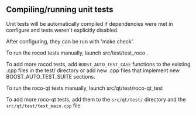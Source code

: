 Compiling/running unit tests
------------------------------------

Unit tests will be automatically compiled if dependencies were met in configure
and tests weren't explicitly disabled.

After configuring, they can be run with 'make check'.

To run the rocod tests manually, launch src/test/test_roco .

To add more rocod tests, add `BOOST_AUTO_TEST_CASE` functions to the existing
.cpp files in the test/ directory or add new .cpp files that
implement new BOOST_AUTO_TEST_SUITE sections.

To run the roco-qt tests manually, launch src/qt/test/roco-qt_test

To add more roco-qt tests, add them to the `src/qt/test/` directory and
the `src/qt/test/test_main.cpp` file.
